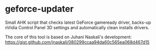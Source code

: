 # geforce-updater
Small AHK script that checks latest GeForce gameready driver, backs-up nVidia Control Panel 3D settings and automatically clean installs drivers.

The core of this tool is based on Juhani Naskali's development: https://gist.github.com/jnaskali/080299ccaa94da60c565ea068d467d15

